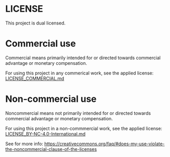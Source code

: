 # LICENSE

This project is dual licensed.

# Commercial use
Commercial means primarily intended for or directed towards commercial advantage or monetary compensation.

For using this project in any commerical work, see the applied license:
[LICENSE_COMMERCIAL.md](LICENSE_COMMERCIAL.md)

# Non-commercial use
Noncommercial means not primarily intended for or directed towards commercial advantage or monetary compensation.

For using this project in a non-commmercial work, see the applied license:
[LICENSE_BY-NC-4.0-International.md](LICENSE_BY-NC-4.0-International.md)

See for more info:
https://creativecommons.org/faq/#does-my-use-violate-the-noncommercial-clause-of-the-licenses

